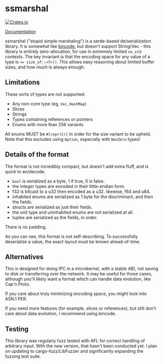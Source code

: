 # ssmarshal

[![Crates.io](https://img.shields.io/crates/v/ssmarshal.svg?style=flat-square)](https://crates.io/crates/ssmarshal)

[Documentation](https://docs.rs/ssmarshal)

ssmarshal ("stupid simple marshaling") is a serde-based de/serialization
library. It is somewhat like [bincode](https://github.com/TyOverby/bincode),
but doesn't support String/Vec - this library is entirely zero-allocation, for
use in extremely limited `no_std` contexts. The key invariant is that the
encoding space for any value of a type is `<= size_of::<T>()`. This allows
easy reasoning about limited buffer sizes, and how much is always enough.

## Limitations

These sorts of types are not supported:

- Any non-core type (eg, `Vec`, `HashMap`)
- Slices
- Strings
- Types containing references or pointers
- Enums with more than 256 variants

All enums MUST be `#[repr(C)]` in order for the size variant to be upheld.
Note that this excludes using `Option`, especially with `NonZero` types!

## Details of the format

The format is not incredibly compact, but doesn't add extra fluff, and is
quick to en/decode. 

- `bool` is serialized as a byte, 1 if true, 0 is false.
- the integer types are encoded in their little-endian form.
- f32 is bitcast to a u32 then encoded as a u32. likewise, f64 and u64.
- inhabited enums are serialized as 1 byte for the discriminant, and then the fields.
- structs are serialized as just their fields.
- the unit type and uninhabited enums are not serialized at all.
- tuples are serialized as the fields, in order.

There is no padding.

As you can see, this format is not self-describing. To successfully
deserialize a value, the exact layout must be known ahead-of-time.

## Alternatives

This is designed for doing IPC in a microkernel, with a stable ABI, not saving
to disk or transferring over the network. It may be useful for those cases,
although you'll likely want a format which can handle data evolution, like
Cap'n Proto.

If you care about truly minimizing encoding space, you might look into ASN.1
PER. 

If you need more features (for example, slices or references), but still don't
care about data evolution, I recommend using bincode.

## Testing

This library was regularly fuzz tested with AFL for correct handling of
arbitrary input. With the new version, that hasn't been conducted yet. I plan
on updating to cargo-fuzz/LibFuzzer and significantly expanding the fuzzing
test suite.
